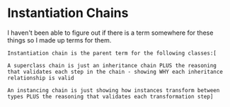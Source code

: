 # Instantiation Chains
I haven't been able to figure out if there is a term somewhere for these things so I made up terms for them.

```
Instantiation chain is the parent term for the following classes:[

A superclass chain is just an inheritance chain PLUS the reasoning that validates each step in the chain - showing WHY each inheritance relationship is valid

An instancing chain is just showing how instances transform between types PLUS the reasoning that validates each transformation step]
```
